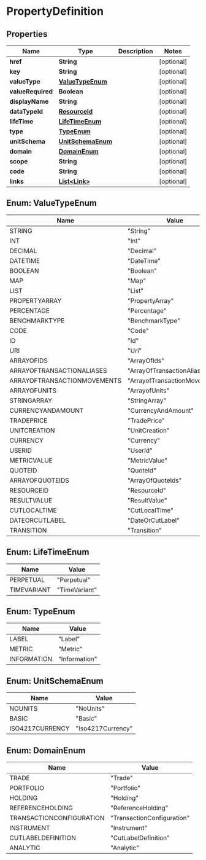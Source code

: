 
# PropertyDefinition

## Properties
Name | Type | Description | Notes
------------ | ------------- | ------------- | -------------
**href** | **String** |  |  [optional]
**key** | **String** |  |  [optional]
**valueType** | [**ValueTypeEnum**](#ValueTypeEnum) |  |  [optional]
**valueRequired** | **Boolean** |  |  [optional]
**displayName** | **String** |  |  [optional]
**dataTypeId** | [**ResourceId**](ResourceId.md) |  |  [optional]
**lifeTime** | [**LifeTimeEnum**](#LifeTimeEnum) |  |  [optional]
**type** | [**TypeEnum**](#TypeEnum) |  |  [optional]
**unitSchema** | [**UnitSchemaEnum**](#UnitSchemaEnum) |  |  [optional]
**domain** | [**DomainEnum**](#DomainEnum) |  |  [optional]
**scope** | **String** |  |  [optional]
**code** | **String** |  |  [optional]
**links** | [**List&lt;Link&gt;**](Link.md) |  |  [optional]


<a name="ValueTypeEnum"></a>
## Enum: ValueTypeEnum
Name | Value
---- | -----
STRING | &quot;String&quot;
INT | &quot;Int&quot;
DECIMAL | &quot;Decimal&quot;
DATETIME | &quot;DateTime&quot;
BOOLEAN | &quot;Boolean&quot;
MAP | &quot;Map&quot;
LIST | &quot;List&quot;
PROPERTYARRAY | &quot;PropertyArray&quot;
PERCENTAGE | &quot;Percentage&quot;
BENCHMARKTYPE | &quot;BenchmarkType&quot;
CODE | &quot;Code&quot;
ID | &quot;Id&quot;
URI | &quot;Uri&quot;
ARRAYOFIDS | &quot;ArrayOfIds&quot;
ARRAYOFTRANSACTIONALIASES | &quot;ArrayOfTransactionAliases&quot;
ARRAYOFTRANSACTIONMOVEMENTS | &quot;ArrayofTransactionMovements&quot;
ARRAYOFUNITS | &quot;ArrayofUnits&quot;
STRINGARRAY | &quot;StringArray&quot;
CURRENCYANDAMOUNT | &quot;CurrencyAndAmount&quot;
TRADEPRICE | &quot;TradePrice&quot;
UNITCREATION | &quot;UnitCreation&quot;
CURRENCY | &quot;Currency&quot;
USERID | &quot;UserId&quot;
METRICVALUE | &quot;MetricValue&quot;
QUOTEID | &quot;QuoteId&quot;
ARRAYOFQUOTEIDS | &quot;ArrayOfQuoteIds&quot;
RESOURCEID | &quot;ResourceId&quot;
RESULTVALUE | &quot;ResultValue&quot;
CUTLOCALTIME | &quot;CutLocalTime&quot;
DATEORCUTLABEL | &quot;DateOrCutLabel&quot;
TRANSITION | &quot;Transition&quot;


<a name="LifeTimeEnum"></a>
## Enum: LifeTimeEnum
Name | Value
---- | -----
PERPETUAL | &quot;Perpetual&quot;
TIMEVARIANT | &quot;TimeVariant&quot;


<a name="TypeEnum"></a>
## Enum: TypeEnum
Name | Value
---- | -----
LABEL | &quot;Label&quot;
METRIC | &quot;Metric&quot;
INFORMATION | &quot;Information&quot;


<a name="UnitSchemaEnum"></a>
## Enum: UnitSchemaEnum
Name | Value
---- | -----
NOUNITS | &quot;NoUnits&quot;
BASIC | &quot;Basic&quot;
ISO4217CURRENCY | &quot;Iso4217Currency&quot;


<a name="DomainEnum"></a>
## Enum: DomainEnum
Name | Value
---- | -----
TRADE | &quot;Trade&quot;
PORTFOLIO | &quot;Portfolio&quot;
HOLDING | &quot;Holding&quot;
REFERENCEHOLDING | &quot;ReferenceHolding&quot;
TRANSACTIONCONFIGURATION | &quot;TransactionConfiguration&quot;
INSTRUMENT | &quot;Instrument&quot;
CUTLABELDEFINITION | &quot;CutLabelDefinition&quot;
ANALYTIC | &quot;Analytic&quot;



